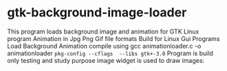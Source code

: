 # gtk-background-image-loader
This program loads background image and animation for GTK Linux program
Animation in Jpg Png Gif file formats
Build for Linux Gui Programs
Load Background Animation
compile using gcc animationloader.c -o animationloader `pkg-config --cflags  --libs gtk+-3.0`
Program is build only testing and study purpose
image widget is used to  draw images:
